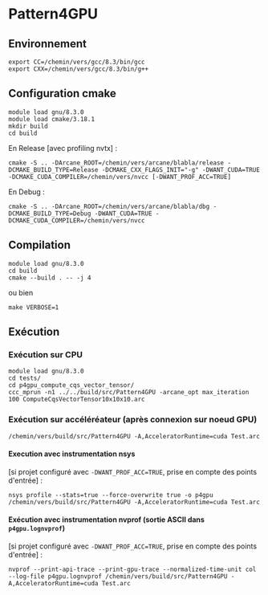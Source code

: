 # Pattern4GPU

## Environnement
```
export CC=/chemin/vers/gcc/8.3/bin/gcc 
export CXX=/chemin/vers/gcc/8.3/bin/g++
```

## Configuration cmake
```
module load gnu/8.3.0
module load cmake/3.18.1
mkdir build
cd build
```
En Release [avec profiling nvtx] :
```
cmake -S .. -DArcane_ROOT=/chemin/vers/arcane/blabla/release -DCMAKE_BUILD_TYPE=Release -DCMAKE_CXX_FLAGS_INIT="-g" -DWANT_CUDA=TRUE -DCMAKE_CUDA_COMPILER=/chemin/vers/nvcc [-DWANT_PROF_ACC=TRUE]
```
En Debug :
```
cmake -S .. -DArcane_ROOT=/chemin/vers/arcane/blabla/dbg -DCMAKE_BUILD_TYPE=Debug -DWANT_CUDA=TRUE -DCMAKE_CUDA_COMPILER=/chemin/vers/nvcc
```

## Compilation
```
module load gnu/8.3.0
cd build
cmake --build . -- -j 4
```
ou bien
```
make VERBOSE=1
```

## Exécution
### Exécution sur CPU
```
module load gnu/8.3.0
cd tests/
cd p4gpu_compute_cqs_vector_tensor/
ccc_mprun -n1 ../../build/src/Pattern4GPU -arcane_opt max_iteration 100 ComputeCqsVectorTensor10x10x10.arc
```

### Exécution sur accéléréateur (après connexion sur noeud GPU)
```
/chemin/vers/build/src/Pattern4GPU -A,AcceleratorRuntime=cuda Test.arc
```

#### Execution avec instrumentation nsys 
[si projet configuré avec `-DWANT_PROF_ACC=TRUE`, prise en compte des points d'entrée] :
```
nsys profile --stats=true --force-overwrite true -o p4gpu /chemin/vers/build/src/Pattern4GPU -A,AcceleratorRuntime=cuda Test.arc
```

#### Exécution avec instrumentation nvprof (sortie ASCII dans `p4gpu.lognvprof`) 
[si projet configuré avec `-DWANT_PROF_ACC=TRUE`, prise en compte des points d'entrée] :
```
nvprof --print-api-trace --print-gpu-trace --normalized-time-unit col --log-file p4gpu.lognvprof /chemin/vers/build/src/Pattern4GPU -A,AcceleratorRuntime=cuda Test.arc
```

